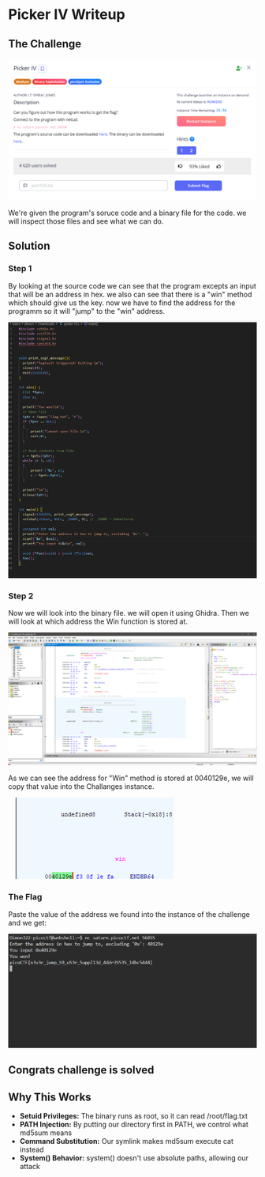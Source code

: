 
# Picker IV Writeup

## The Challenge

![Challenge Description](Images/1.png)

We're given the program's soruce code and a binary file for the code. we will inspect those files and see what we can do.

## Solution

### Step 1

By looking at the source code we can see that the program excepts an input that will be an address in hex. we also can see that there is a "win" method which should give us the key. now we have to find the address for the programm so it will "jump" to the "win" address.

![Step_1](Images/2.png)



### Step 2

Now we will look into the binary file. we will open it using Ghidra. Then we will look at which address the Win function is stored at.


![Step_2](Images/3.png)

As we can see the address for "Win" method is stored at 0040129e, we will copy that value into the Challanges instance.

![Step_3](Images/4.png)

### The Flag

Paste the value of the address we found into the instance of the challenge and we get:

![Step_3](Images/5.png)


## Congrats challenge is solved

## Why This Works

- **Setuid Privileges:** The binary runs as root, so it can read /root/flag.txt
- **PATH Injection:** By putting our directory first in PATH, we control what md5sum means
- **Command Substitution:** Our symlink makes md5sum execute cat instead
- **System() Behavior:** system() doesn't use absolute paths, allowing our attack



